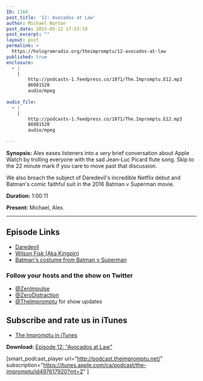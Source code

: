 ```yaml
---
ID: 1166
post_title: '12: Avocados at Law'
author: Michael Norton
post_date: 2015-05-12 17:53:19
post_excerpt: ""
layout: post
permalink: >
  https://hologramradio.org/theimpromptu/12-avocados-at-law
published: true
enclosure:
  - |
    |
        http://podcasts-1.feedpress.co/1071/The.Impromptu.E12.mp3
        86981520
        audio/mpeg
        
audio_file:
  - |
    |
        http://podcasts-1.feedpress.co/1071/The.Impromptu.E12.mp3
        86981520
        audio/mpeg
        
---
```

__Synopsis:__ Alex eases listeners into a *very* brief conversation about Apple Watch by trolling everyone with the sad Jean-Luc Picard flute song. Skip to the 22 minute mark if you care to move past that discussion. 

We also broach the subject of Daredevil's incredible Netflix debut and Batman's comic faithful suit in the 2016 Batman v Superman movie.

__Duration:__ 1:00:11

__Present:__ Michael, Alex.

_________

## Episode Links

- [Daredevil](http://www.imdb.com/title/tt3322312/?ref_=fn_al_tt_1)
- [Wilson Fisk (Aka Kingpin)](https://en.wikipedia.org/wiki/Kingpin_(comics))
- [Batman's costume from Batman v Superman](https://twitter.com/ZeroDistraction/status/590578172233654274/photo/1)

### Follow your hosts and the show on Twitter
- [@ZenImpulse](https://twitter.com/zenimpule)
- [@ZeroDistraction](https://twitter.com/zerodistraction)
- [@TheImpromptu](https://twitter.com/theimpromptu) for show updates

## Subscribe and rate us in iTunes

- [The Impromptu in iTunes](https://itunes.apple.com/ca/podcast/the-impromptu/id497617920?mt=2)

__Download:__ [Episode 12: "Avocados at Law"](http://podcasts-1.feedpress.co/1071/The.Impromptu.E12.mp3)

[smart_podcast_player url="http://podcast.theimpromptu.net/" subscription="https://itunes.apple.com/ca/podcast/the-impromptu/id497617920?mt=2" ]